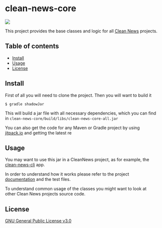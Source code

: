 # clean-news-core

[![](https://jitpack.io/v/ropa1998/clean-news-core.svg)](https://jitpack.io/#ropa1998/clean-news-core)

This project provides the base classes and logic for all [Clean News](https://github.com/ropa1998/clean-news) projects.

## Table of contents

- [Install](#install)
- [Usage](#usage)
- [License](#license)

## Install

First of all you will need to clone the project. Then you will want to build it

```$ gradle shadowJar```

This will build a jar file with all necessary dependencies, which you can find in `clean-news-core/build/libs/clean-news-core-all.jar`

You can also get the code for any Maven or Gradle project by using [jitpack.io](https://jitpack.io/#ropa1998/clean-news-core) and getting the latest re

## Usage

You may want to use this jar in a CleanNews project, as for example, the [clean-news-cli](https://github.com/ropa1998/clean-news-cli) app. 

In order to understand how it works please refer to the project [documentation](https://ropa1998.github.io/clean-news-core/) and the test files.

To understand common usage of the classes you might want to look at other Clean News projects source code.   

## License

[GNU General Public License v3.0](LICENSE)